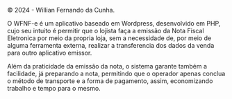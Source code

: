 © 2024 - Willian Fernando da Cunha.

O WFNF-e é um aplicativo baseado em Wordpress, desenvolvido em PHP, cujo seu intuito é permitir que o lojista faça a emissão da Nota Fiscal Eletronica por meio da propria loja, sem a necessidade de, por meio de alguma ferramenta externa, realizar a transferencia dos dados da venda para outro aplicativo emissor.

Além da praticidade da emissão da nota, o sistema garante também a facilidade, já preparando a nota, permitindo que o operador apenas conclua o método de transporte e a forma de pagamento, assim, economizando trabalho e tempo para o mesmo.
